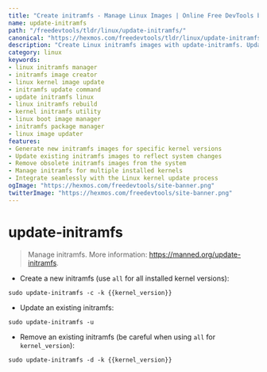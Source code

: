 ```yaml
---
title: "Create initramfs - Manage Linux Images | Online Free DevTools by Hexmos"
name: update-initramfs
path: "/freedevtools/tldr/linux/update-initramfs/"
canonical: "https://hexmos.com/freedevtools/tldr/linux/update-initramfs/"
description: "Create Linux initramfs images with update-initramfs. Update, generate, or remove initramfs images for different kernel versions. Free online tool, no registration required."
category: linux
keywords:
- linux initramfs manager
- initramfs image creator
- linux kernel image update
- initramfs update command
- update initramfs linux
- linux initramfs rebuild
- kernel initramfs utility
- linux boot image manager
- initramfs package manager
- linux image updater
features:
- Generate new initramfs images for specific kernel versions
- Update existing initramfs images to reflect system changes
- Remove obsolete initramfs images from the system
- Manage initramfs for multiple installed kernels
- Integrate seamlessly with the Linux kernel update process
ogImage: "https://hexmos.com/freedevtools/site-banner.png"
twitterImage: "https://hexmos.com/freedevtools/site-banner.png"
---
```


# update-initramfs

> Manage initramfs.
> More information: <https://manned.org/update-initramfs>.

- Create a new initramfs (use `all` for all installed kernel versions):

`sudo update-initramfs -c -k {{kernel_version}}`

- Update an existing initramfs:

`sudo update-initramfs -u`

- Remove an existing initramfs (be careful when using `all` for `kernel_version`):

`sudo update-initramfs -d -k {{kernel_version}}`
